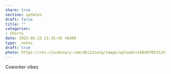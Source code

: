 ```yaml
---
share: true
section: updates
draft: false
title: ""
categories:
- Shorts
date: 2023-05-23 21:35:45 +0200
type: _notes
draft: true
photo: https://res.cloudinary.com/dbi2zounq/image/upload/v1684870533/m749matayjhjovxpzjsl.jpg
---
```


Coworker vibes
